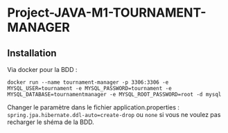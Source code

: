 # Project-JAVA-M1-TOURNAMENT-MANAGER

## Installation

Via docker pour la BDD :
```
docker run --name tournament-manager -p 3306:3306 -e MYSQL_USER=tournament -e MYSQL_PASSWORD=tournament -e MYSQL_DATABASE=tournamentmanager -e MYSQL_ROOT_PASSWORD=root -d mysql
```

Changer le paramètre dans le fichier application.properties :
```spring.jpa.hibernate.ddl-auto=create-drop``` 
ou ```none``` si vous ne voulez pas recharger le shéma de la BDD.